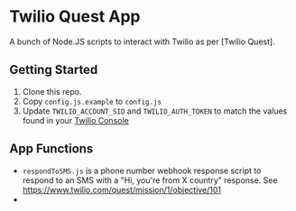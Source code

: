 # Twilio Quest App

A bunch of Node.JS scripts to interact with Twilio as per [Twilio Quest].

## Getting Started

1. Clone this repo.
1. Copy `config.js.example` to `config.js`
1. Update `TWILIO_ACCOUNT_SID` and `TWILIO_AUTH_TOKEN` to match the values found in your [Twilio Console][2]

## App Functions

* `respondToSMS.js` is a phone number webhook response script to respond to an SMS with a "Hi, you're from X country" response. See https://www.twilio.com/quest/mission/1/objective/101
* 

[1]: https://www.twilio.com/quest/
[2]: https://www.twilio.com/console